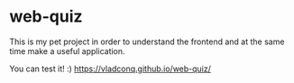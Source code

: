 # web-quiz
This is my pet project in order to understand the frontend and at the same time make a useful application.

You can test it! :)
https://vladconq.github.io/web-quiz/
